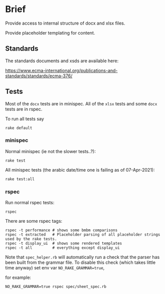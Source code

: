 # Brief

Provide access to internal structure of docx and xlsx files.

Provide placeholder templating for content.

## Standards

The standards documents and xsds are available here:

https://www.ecma-international.org/publications-and-standards/standards/ecma-376/

## Tests

Most of the `docx` tests are in minispec. All of the `xlsx` tests and some
`docx` tests are in rspec.

To run all tests say
```
rake default
```

### minispec

Normal minispec (ie not the slower tests..?):
```
rake test
```

All minispec tests (the arabic date/time one is failing as of 07-Apr-2021):
```
rake test:all
```
### rspec

Run normal rspec tests:
```
rspec
```

There are some rspec tags:

```
rspec -t performance # shows some bmbm comparisons
rspec -t extracted   # Placeholder parsing of all placeholder strings used by the rake tests.
rspec -t display_ui  # shows some rendered templates
rspec -t all         # everything except display_ui
```

Note that `spec_helper.rb` will automatically run a check that the parser has been built from the grammar file. To disable this check (which takes little time anyway) set env var `NO_RAKE_GRAMMAR=true`,

for example:
```
NO_RAKE_GRAMMAR=true rspec spec/sheet_spec.rb
```
